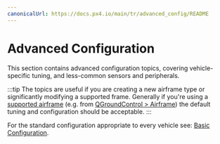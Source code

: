 ```yaml
---
canonicalUrl: https://docs.px4.io/main/tr/advanced_config/README
---
```


# Advanced Configuration

This section contains advanced configuration topics, covering vehicle-specific tuning, and less-common sensors and peripherals.

:::tip
The topics are useful if you are creating a new airframe type or significantly modifying a supported frame. Generally if you're using a [supported airframe](../airframes/airframe_reference.md#copter) (e.g. from [QGroundControl > Airframe](../config/airframe.md)) the default tuning and configuration should be acceptable.
:::

For the standard configuration appropriate to every vehicle see: [Basic Configuration](../config/README.md).